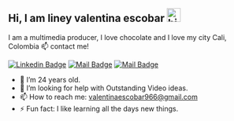 ## Hi, I am liney valentina escobar <img src="https://user-images.githubusercontent.com/1303154/88677602-1635ba80-d120-11ea-84d8-d263ba5fc3c0.gif" width="28px" alt="hi">

I am a multimedia producer, I love chocolate and I love my city Cali, Colombia
:mailbox: contact me!

 [![Linkedin Badge](https://img.shields.io/badge/-valenesco-0e76a8?style=flat&labelColor=0e76a8&logo=linkedin&logoColor=white)](https://www.linkedin.com/in/lineyvalentinaescobaralzamora/)
 [![Mail Badge](https://img.shields.io/badge/-@soyyovalentinaescobar-e84393?style=flat&labelColor=e84393&logo=instagram&logoColor=white)](https://www.instagram.com/soyyovalentinaescobar/) 
 [![Mail Badge](https://img.shields.io/badge/-lineyescobar-c0392b?style=flat&labelColor=c0392b&logo=gmail&logoColor=white)](mailto:valentinaescobar966@gmail.com)

<!-- TODO: -->

- 👩 I’m 24 years old.
- 🤔 I’m looking for help with Outstanding Video ideas.
- 📫 How to reach me: valentinaescobar966@gmail.com
- ⚡ Fun fact: I like learning all the days new things.


